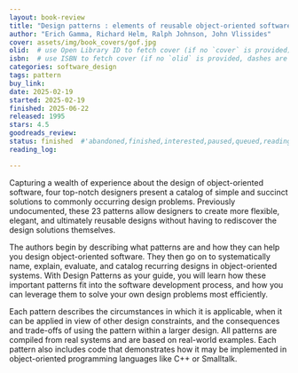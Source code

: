 ```yaml
---
layout: book-review
title: "Design patterns : elements of reusable object-oriented software"
author: "Erich Gamma, Richard Helm, Ralph Johnson, John Vlissides"
cover: assets/img/book_covers/gof.jpg
olid:  # use Open Library ID to fetch cover (if no `cover` is provided)
isbn:  # use ISBN to fetch cover (if no `olid` is provided, dashes are optional)
categories: software_design
tags: pattern
buy_link: 
date: 2025-02-19
started: 2025-02-19
finished: 2025-06-22
released: 1995
stars: 4.5
goodreads_review:
status: finished  #'abandoned,finished,interested,paused,queued,reading,reread'
reading_log:

---
```


Capturing a wealth of experience about the design of object-oriented software, four top-notch designers present a catalog of simple and succinct solutions to commonly occurring design problems. Previously undocumented, these 23 patterns allow designers to create more flexible, elegant, and ultimately reusable designs without having to rediscover the design solutions themselves.


The authors begin by describing what patterns are and how they can help you design object-oriented software. They then go on to systematically name, explain, evaluate, and catalog recurring designs in object-oriented systems. With Design Patterns as your guide, you will learn how these important patterns fit into the software development process, and how you can leverage them to solve your own design problems most efficiently.



Each pattern describes the circumstances in which it is applicable, when it can be applied in view of other design constraints, and the consequences and trade-offs of using the pattern within a larger design. All patterns are compiled from real systems and are based on real-world examples. Each pattern also includes code that demonstrates how it may be implemented in object-oriented programming languages like C++ or Smalltalk.
